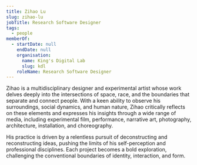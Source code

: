 ```yaml
---
title: Zihao Lu
slug: zihao-lu
jobTitle: Research Software Designer
tags:
  - people
memberOf:
  - startDate: null
    endDate: null
    organisation:
      name: King's Digital Lab
      slug: kdl
    roleName: Research Software Designer
---
```


Zihao is a multidisciplinary designer and experimental artist whose work delves deeply into the intersections of space, race, and the boundaries that separate and connect people. With a keen ability to observe his surroundings, social dynamics, and human nature, Zihao critically reflects on these elements and expresses his insights through a wide range of media, including experimental film, performance, narrative art, photography, architecture, installation, and choreography.

His practice is driven by a relentless pursuit of deconstructing and reconstructing ideas, pushing the limits of his self-perception and professional disciplines. Each project becomes a bold exploration, challenging the conventional boundaries of identity, interaction, and form.
